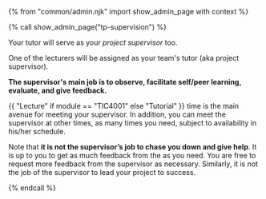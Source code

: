 {% from "common/admin.njk" import show_admin_page with context %}

{% call show_admin_page("tp-supervision") %}
<div id="main">

<div tags="m--cs2113 m--cs2103">

Your tutor will serve as your _project supervisor_ too.
</div>
<div tags="m--tic4001">

One of the lecturers will be assigned as your team's tutor (aka project supervisor).
</div>

**The supervisor's main job is to observe, facilitate self/peer learning, evaluate, and give feedback.**

{{ "Lecture" if module == "TIC4001" else "Tutorial" }} time is the main avenue for meeting your supervisor. In addition, you can meet the supervisor at other times, as many times you need, subject to availability in his/her schedule.

Note that **it is not the supervisor’s job to chase you down and give help**. It is up to you to get as much feedback from the as you need. You are free to request more feedback from the supervisor as necessary. Similarly, it is not the job of the supervisor to lead your project to success. 

</div>

{% endcall %}
